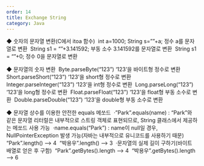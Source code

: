 ```yaml
---
order: 14
title: Exchange String
category: Java
---
```


◆ 숫자의 문자열 변환(C에서 itoa 함수) 
int a=1000; String s=””+a; 정수 a를 문자열로 변환 
String s1 = “”+3.141592; 부동 소수 3.141592를 문자열로 변환 
String s1 = “”+0; 정수 0을 문자열로 변환 

◆ 문자열의 숫자 변환 
Byte.parseByte(“123”) ‘123’을 바이트형 정수로 변환 
Short.parseShort(“123”) ‘123’을 short형 정수로 변환 
Integer.parseInteger(“123”) ‘123’을 int형 정수로 변환 
Long.parseLong(“123”) ‘123’을 long형 정수로 변환 
Float.parseFloat(“123”) ‘123’을 float형 부동 소수로 변환 
Double.parseDouble(“123”) ‘123’을 double형 부동 소수로 변환 

◆ 문자열 상수를 이용한 안전한 equals 메쏘드 
·”Park”.equals(name) : “Park”와 같은 문자열 리터럴은 내부적으로 스트링 객체로 표현되므로, String 클래스에서 제공하는 메쏘드 사용 가능 
·name.equals(“Park”) : name이 null일 경우, NullPointerException 발생 가능(자바는 내부적으로 유니코드를 사용하기 때문) 
“Park”.length() --> 4 
“박용우”.length() --> 3 
·문자열의 실제 길이 구하기(바이트 배열로 얻은 후 구함) 
“Park”.getBytes().length --> 4 
“박용우”.getBytes().length --> 6 

